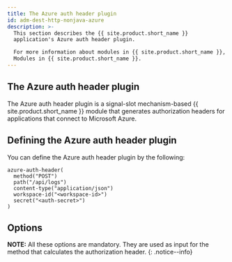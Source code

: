 ```yaml
---
title: The Azure auth header plugin
id: adm-dest-http-nonjava-azure
description: >-
  This section describes the {{ site.product.short_name }}
  application's Azure auth header plugin.

  For more information about modules in {{ site.product.short_name }}, see
  Modules in {{ site.product.short_name }}.
---
```


## The Azure auth header plugin

The Azure auth header plugin is a signal-slot mechanism-based {{ site.product.short_name }} module that generates authorization headers for applications that
connect to Microsoft Azure.

## Defining the Azure auth header plugin

You can define the Azure auth header plugin by the following:

```config
azure-auth-header(
  method("POST")
  path("/api/logs")
  content-type("application/json")
  workspace-id("<workspace-id>")
  secret("<auth-secret>")
)
```

## Options

**NOTE:** All these options are mandatory. They are used as input for the
method that calculates the authorization header.
{: .notice--info}
